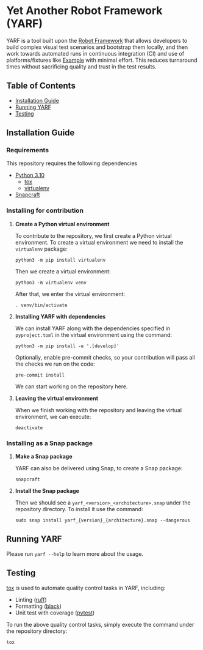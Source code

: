 # Yet Another Robot Framework (YARF)

YARF is a tool built upon the [Robot Framework](https://robotframework.org/)
that allows developers to build complex visual test scenarios and bootstrap them
locally, and then work towards automated runs in continuous integration (CI) and
use of platforms/fixtures like [Example](https://github.com/canonical/Example)
with minimal effort. This reduces turnaround times without sacrificing quality
and trust in the test results.

## Table of Contents

- [Installation Guide](#installation-guide)
- [Running YARF](#running-yarf)
- [Testing](#testing)

<a name="installation-guide"></a>

## Installation Guide

### Requirements

This repository requires the following dependencies

- [Python 3.10](https://www.python.org/downloads/release/python-31014/)
  - [tox](https://tox.wiki/en/latest/installation.html)
  - [virtualenv](https://virtualenv.pypa.io/en/latest/installation.html)
- [Snapcraft](https://snapcraft.io/docs/installing-snapcraft)

### Installing for contribution

1. **Create a Python virtual environment**

   To contribute to the repository, we first create a Python virtual environment.
   To create a virtual environment we need to install the `virtualenv` package:

   ```
   python3 -m pip install virtualenv
   ```

   Then we create a virtual environment:

   ```
   python3 -m virtualenv venv
   ```

   After that, we enter the virtual environment:

   ```
   . venv/bin/activate
   ```

1. **Installing YARF with dependencies**

   We can install YARF along with the dependencies specified in
   `pyproject.toml` in the virtual environment using the command:

   ```
   python3 -m pip install -e '.[develop]'
   ```

   Optionally, enable pre-commit checks, so your contribution will pass all the checks
   we run on the code:

   ```
   pre-commit install
   ```

   We can start working on the repository here.

1. **Leaving the virtual environment**

   When we finish working with the repository and leaving the virtual environment,
   we can execute:

   ```
   deactivate
   ```

### Installing as a Snap package

1. **Make a Snap package**

   YARF can also be delivered using Snap, to create a Snap package:

   ```
   snapcraft
   ```

1. **Install the Snap package**

   Then we should see a `yarf_<version>_<architecture>.snap` under
   the repository directory. To install it use the command:

   ```
   sudo snap install yarf_{version}_{architecture}.snap --dangerous
   ```

<a name="running-yarf"></a>

## Running YARF

Please run `yarf --help` to learn more about the usage.

<a name="testing"></a>

## Testing

[tox](https://tox.wiki/) is used to automate quality control tasks in YARF,
including:

- Linting ([ruff](https://docs.astral.sh/ruff/))
- Formatting ([black](https://black.readthedocs.io/en/stable/))
- Unit test with coverage ([pytest](https://docs.pytest.org/en/stable/))

To run the above quality control tasks, simply execute the command under
the repository directory:

```
tox
```
